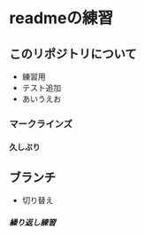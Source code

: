 # readmeの練習

## このリポジトリについて

- 練習用
- テスト追加
- あいうえお
### マークラインズ
#### 久しぶり
## ブランチ
- 切り替え

##### 繰り返し練習
